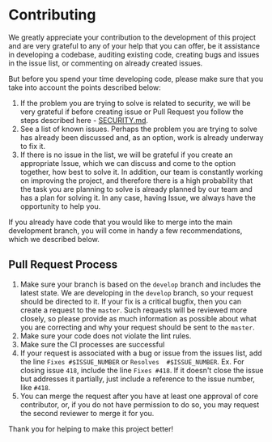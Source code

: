 # Contributing

We greatly appreciate your contribution to the development of this
project and are very grateful to any of your help that you can offer, be
it assistance in developing a codebase, auditing existing code, creating
bugs and issues in the issue list, or commenting on already created
issues.

But before you spend your time developing code, please make sure that
you take into account the points described below:

1. If the problem you are trying to solve is related to security, we
   will be very grateful if before creating issue or Pull Request you
   follow the steps described here - [SECURITY.md](SECURITY.md).
2. See a list of known issues. Perhaps the problem you are trying to
   solve has already been discussed and, as an option, work is already
   underway to fix it.
3. If there is no issue in the list, we will be grateful if you create
   an appropriate Issue, which we can discuss and come to the option
   together, how best to solve it. In addition, our team is constantly
   working on improving the project, and therefore there is a high
   probability that the task you are planning to solve is already
   planned by our team and has a plan for solving it. In any case,
   having Issue, we always have the opportunity to help you.

If you already have code that you would like to merge into the main
development branch, you will come in handy a few recommendations, which
we described below.

## Pull Request Process

1. Make sure your branch is based on the `develop` branch and includes
   the latest state. We are developing in the `develop` branch, so your
   request should be directed to it. If your fix is a critical bugfix,
   then you can create a request to the `master`. Such requests will be
   reviewed more closely, so please provide as much information as
   possible about what you are correcting and why your request should be
   sent to the `master`.
2. Make sure your code does not violate the lint rules.
3. Make sure the CI processes are successful
4. If your request is associated with a bug or issue from the issues
   list, add the line `Fixes #$ISSUE_NUMBER` or `Resolves 
   #$ISSUE_NUMBER`. Ex. For closing issue `418`, include the line `Fixes
   #418`. If it doesn't close the issue but addresses it partially, just
   include a reference to the issue number, like `#418`.
5. You can merge the request after you have at least one approval of
   core contributor, or, if you do not have permission to do so, you may
   request the second reviewer to merge it for you.

Thank you for helping to make this project better!
